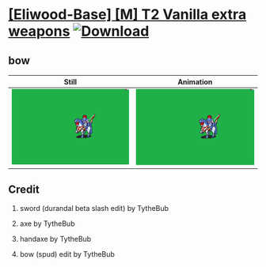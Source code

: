 # [\[Eliwood-Base\] \[M\] T2 Vanilla extra weapons](./) [![Download](https://img.shields.io/badge/Download--red?style=social&logo=github)](https://minhaskamal.github.io/DownGit/#/home?url=https://github.com/Klokinator/FE-Repo/tree/main/Battle%20Animations%2FWIP%20(Need%20to%20be%20added%20to%20the%20repo)%2F%5BEliwood-Base%5D%20%5BM%5D%20T2%20Vanilla%20extra%20weapons%2F5.%20bow%20(spud)%20edit)

## bow

| Still | Animation |
| :---: | :-------: |
| ![bow still](./bow_000.png) | ![bow](./bow.gif) |

## Credit

1. sword (durandal beta slash edit) by TytheBub

3. axe by TytheBub

4. handaxe by TytheBub

5. bow (spud) edit by TytheBub


